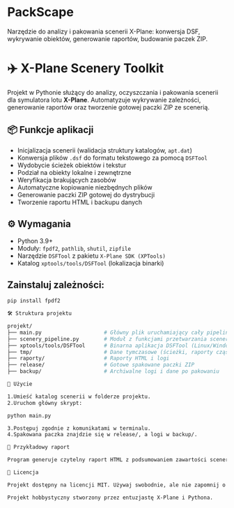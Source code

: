 # PackScape
Narzędzie do analizy i pakowania scenerii X-Plane: konwersja DSF, wykrywanie obiektów, generowanie raportów, budowanie paczek ZIP.

# ✈️ X-Plane Scenery Toolkit

Projekt w Pythonie służący do analizy, oczyszczania i pakowania scenerii dla symulatora lotu **X-Plane**. Automatyzuje wykrywanie zależności, generowanie raportów oraz tworzenie gotowej paczki ZIP ze scenerią.

## 📦 Funkcje aplikacji

- Inicjalizacja scenerii (walidacja struktury katalogów, `apt.dat`)
- Konwersja plików `.dsf` do formatu tekstowego za pomocą `DSFTool`
- Wydobycie ścieżek obiektów i tekstur
- Podział na obiekty lokalne i zewnętrzne
- Weryfikacja brakujących zasobów
- Automatyczne kopiowanie niezbędnych plików
- Generowanie paczki ZIP gotowej do dystrybucji
- Tworzenie raportu HTML i backupu danych

## ⚙️ Wymagania

- Python 3.9+
- Moduły: `fpdf2`, `pathlib`, `shutil`, `zipfile`
- Narzędzie `DSFTool` z pakietu `X-Plane SDK (XPTools)`
- Katalog `xptools/tools/DSFTool` (lokalizacja binarki)

## Zainstaluj zależności:

```bash
pip install fpdf2

🛠 Struktura projektu

projekt/
├── main.py                    # Główny plik uruchamiający cały pipeline
├── scenery_pipeline.py        # Moduł z funkcjami przetwarzania scenerii
├── xptools/tools/DSFTool      # Binarna aplikacja DSFTool (Linux/Windows)
├── tmp/                       # Dane tymczasowe (ścieżki, raporty cząstkowe)
├── raporty/                   # Raporty HTML i logi
├── release/                   # Gotowe spakowane paczki ZIP
├── backup/                    # Archiwalne logi i dane po pakowaniu

🚀 Użycie

1.Umieść katalog scenerii w folderze projektu.
2.Uruchom główny skrypt:

python main.py

3.Postępuj zgodnie z komunikatami w terminalu.
4.Spakowana paczka znajdzie się w release/, a logi w backup/.

📝 Przykładowy raport

Program generuje czytelny raport HTML z podsumowaniem zawartości scenerii i używanych zasobów.

🔐 Licencja

Projekt dostępny na licencji MIT. Używaj swobodnie, ale nie zapomnij o autorze 😉

Projekt hobbystyczny stworzony przez entuzjastę X-Plane i Pythona.


